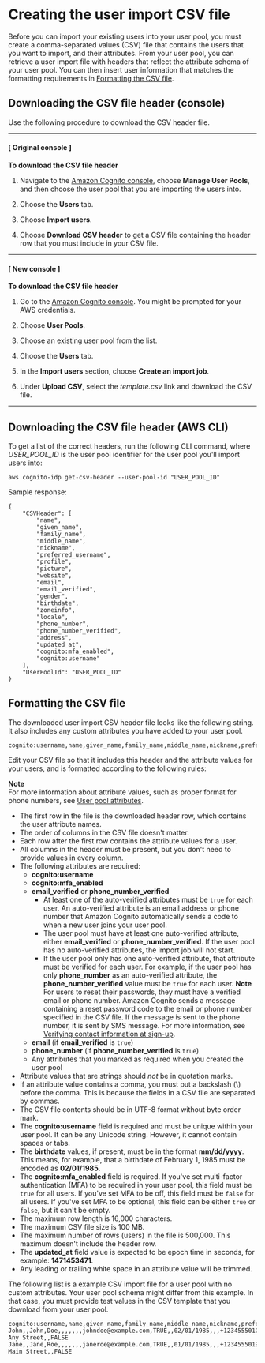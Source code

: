 # Creating the user import CSV file<a name="cognito-user-pools-using-import-tool-csv-header"></a>

Before you can import your existing users into your user pool, you must create a comma\-separated values \(CSV\) file that contains the users that you want to import, and their attributes\. From your user pool, you can retrieve a user import file with headers that reflect the attribute schema of your user pool\. You can then insert user information that matches the formatting requirements in [Formatting the CSV file](#cognito-user-pools-using-import-tool-formatting-csv-file)\. 

## Downloading the CSV file header \(console\)<a name="cognito-user-pools-using-import-tool-downloading-csv-header-console"></a>



Use the following procedure to download the CSV header file\.

------
#### [ Original console ]

**To download the CSV file header**

1. Navigate to the [Amazon Cognito console](https://console.aws.amazon.com/cognito/home), choose **Manage User Pools**, and then choose the user pool that you are importing the users into\.

1. Choose the **Users** tab\.

1. Choose **Import users**\.

1. Choose **Download CSV header** to get a CSV file containing the header row that you must include in your CSV file\.

------
#### [ New console ]

**To download the CSV file header**

1. Go to the [Amazon Cognito console](https://console.aws.amazon.com/cognito/home)\. You might be prompted for your AWS credentials\.

1. Choose **User Pools**\.

1. Choose an existing user pool from the list\.

1. Choose the **Users** tab\.

1. In the **Import users** section, choose **Create an import job**\.

1. Under **Upload CSV**, select the *template\.csv* link and download the CSV file\.

------

## Downloading the CSV file header \(AWS CLI\)<a name="cognito-user-pools-using-import-tool-downloading-csv-header-using-cli"></a>

To get a list of the correct headers, run the following CLI command, where *USER\_POOL\_ID* is the user pool identifier for the user pool you'll import users into:

```
aws cognito-idp get-csv-header --user-pool-id "USER_POOL_ID"
```

Sample response:

```
{
    "CSVHeader": [
        "name",
        "given_name",
        "family_name",
        "middle_name",
        "nickname",
        "preferred_username",
        "profile",
        "picture",
        "website",
        "email",
        "email_verified",
        "gender",
        "birthdate",
        "zoneinfo",
        "locale",
        "phone_number",
        "phone_number_verified",
        "address",
        "updated_at",
        "cognito:mfa_enabled",
        "cognito:username"
    ],
    "UserPoolId": "USER_POOL_ID"
}
```

## Formatting the CSV file<a name="cognito-user-pools-using-import-tool-formatting-csv-file"></a>

 The downloaded user import CSV header file looks like the following string\. It also includes any custom attributes you have added to your user pool\.

```
cognito:username,name,given_name,family_name,middle_name,nickname,preferred_username,profile,picture,website,email,email_verified,gender,birthdate,zoneinfo,locale,phone_number,phone_number_verified,address,updated_at,cognito:mfa_enabled
```

Edit your CSV file so that it includes this header and the attribute values for your users, and is formatted according to the following rules:

**Note**  
For more information about attribute values, such as proper format for phone numbers, see [User pool attributes](user-pool-settings-attributes.md)\.
+ The first row in the file is the downloaded header row, which contains the user attribute names\.
+ The order of columns in the CSV file doesn't matter\.
+ Each row after the first row contains the attribute values for a user\.
+ All columns in the header must be present, but you don't need to provide values in every column\.
+ The following attributes are required:
  + **cognito:username**
  + **cognito:mfa\_enabled**
  + **email\_verified** or **phone\_number\_verified**
    + At least one of the auto\-verified attributes must be `true` for each user\. An auto\-verified attribute is an email address or phone number that Amazon Cognito automatically sends a code to when a new user joins your user pool\.
    + The user pool must have at least one auto\-verified attribute, either **email\_verified** or **phone\_number\_verified**\. If the user pool has no auto\-verified attributes, the import job will not start\.
    + If the user pool only has one auto\-verified attribute, that attribute must be verified for each user\. For example, if the user pool has only **phone\_number** as an auto\-verified attribute, the **phone\_number\_verified** value must be `true` for each user\.
**Note**  
For users to reset their passwords, they must have a verified email or phone number\. Amazon Cognito sends a message containing a reset password code to the email or phone number specified in the CSV file\. If the message is sent to the phone number, it is sent by SMS message\. For more information, see [Verifying contact information at sign\-up](signing-up-users-in-your-app.md#allowing-users-to-sign-up-and-confirm-themselves)\.
  + **email** \(if **email\_verified** is `true`\)
  + **phone\_number** \(if **phone\_number\_verified** is `true`\)
  + Any attributes that you marked as required when you created the user pool
+ Attribute values that are strings should *not* be in quotation marks\.
+ If an attribute value contains a comma, you must put a backslash \(\\\) before the comma\. This is because the fields in a CSV file are separated by commas\.
+ The CSV file contents should be in UTF\-8 format without byte order mark\.
+ The **cognito:username** field is required and must be unique within your user pool\. It can be any Unicode string\. However, it cannot contain spaces or tabs\.
+ The **birthdate** values, if present, must be in the format **mm/dd/yyyy**\. This means, for example, that a birthdate of February 1, 1985 must be encoded as **02/01/1985**\.
+ The **cognito:mfa\_enabled** field is required\. If you've set multi\-factor authentication \(MFA\) to be required in your user pool, this field must be `true` for all users\. If you've set MFA to be off, this field must be `false` for all users\. If you've set MFA to be optional, this field can be either `true` or `false`, but it can't be empty\.
+ The maximum row length is 16,000 characters\.
+ The maximum CSV file size is 100 MB\.
+ The maximum number of rows \(users\) in the file is 500,000\. This maximum doesn't include the header row\.
+ The **updated\_at** field value is expected to be epoch time in seconds, for example: **1471453471**\.
+ Any leading or trailing white space in an attribute value will be trimmed\.

The following list is a example CSV import file for a user pool with no custom attributes\. Your user pool schema might differ from this example\. In that case, you must provide test values in the CSV template that you download from your user pool\.

```
cognito:username,name,given_name,family_name,middle_name,nickname,preferred_username,profile,picture,website,email,email_verified,gender,birthdate,zoneinfo,locale,phone_number,phone_number_verified,address,updated_at,cognito:mfa_enabled
John,,John,Doe,,,,,,,johndoe@example.com,TRUE,,02/01/1985,,,+12345550100,TRUE,123 Any Street,,FALSE
Jane,,Jane,Roe,,,,,,,janeroe@example.com,TRUE,,01/01/1985,,,+12345550199,TRUE,100 Main Street,,FALSE
```
